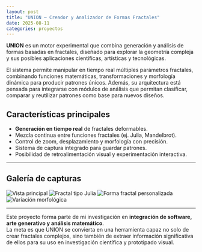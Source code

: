 ```yaml
---
layout: post
title: "UNION – Creador y Analizador de Formas Fractales"
date: 2025-08-11
categories: proyectos
---
```


**UNION** es un motor experimental que combina generación y análisis de formas basadas en fractales, diseñado para explorar la geometría compleja y sus posibles aplicaciones científicas, artísticas y tecnológicas.

El sistema permite manipular en tiempo real múltiples parámetros fractales, combinando funciones matemáticas, transformaciones y morfología dinámica para producir patrones únicos. Además, su arquitectura está pensada para integrarse con módulos de análisis que permitan clasificar, comparar y reutilizar patrones como base para nuevos diseños.

## Características principales
- **Generación en tiempo real** de fractales deformables.
- Mezcla continua entre funciones fractales (ej. Julia, Mandelbrot).
- Control de zoom, desplazamiento y morfología con precisión.
- Sistema de captura integrado para guardar patrones.
- Posibilidad de retroalimentación visual y experimentación interactiva.

---

## Galería de capturas

![Vista principal](/assets/img/union/Imagen-del-proyecto.png)
![Fractal tipo Julia](/assets/img/union/capture_144410.png)
![Forma fractal personalizada](/assets/img/union/capture_144459.png)
![Variación morfológica](/assets/img/union/capture_144414.png)

---

Este proyecto forma parte de mi investigación en **integración de software, arte generativo y análisis matemático**.  
La meta es que UNION se convierta en una herramienta capaz no solo de crear fractales complejos, sino también de extraer información significativa de ellos para su uso en investigación científica y prototipado visual.
